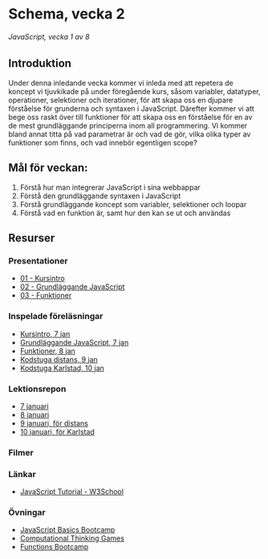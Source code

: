 # Schema, vecka 2
###### JavaScript, vecka 1 av 8

## Introduktion

Under denna inledande vecka kommer vi inleda med att repetera de koncept vi tjuvkikade på under föregående kurs, såsom variabler, datatyper, operationer, selektioner och iterationer, för att skapa oss en djupare förståelse för grunderna och syntaxen i JavaScript. Därefter kommer vi att bege oss raskt över till funktioner för att skapa oss en förståelse för en av de mest grundläggande principerna inom all programmering. Vi kommer bland annat titta på vad parametrar är och vad de gör, vilka olika typer av funktioner som finns, och vad innebör egentligen scope?


## Mål för veckan:

1. Förstå hur man integrerar JavaScript i sina webbappar
2. Förstå den grundläggande syntaxen i JavaScript
3. Förstå grundläggande koncept som variabler, selektioner och loopar
4. Förstå vad en funktion är, samt hur den kan se ut och användas


## Resurser

### Presentationer
* [01 - Kursintro](https://docs.google.com/presentation/d/1Bt692lV7nVergWyFnYJzj6M0JS7EO8zG/edit?usp=sharing&ouid=117251319654116712560&rtpof=true&sd=true)
* [02 - Grundläggande JavaScript](https://docs.google.com/presentation/d/1wvqE6au_1Ucfs6fYk4kN3sobZphumL0b/edit?usp=sharing&ouid=117251319654116712560&rtpof=true&sd=true)
* [03 - Funktioner](https://docs.google.com/presentation/d/1IBSIXu4pKrJ9kIzKciT1CWF-e9DBpkI5/edit?usp=sharing&ouid=117251319654116712560&rtpof=true&sd=true)


### Inspelade föreläsningar
* [Kursintro, 7 jan](https://funet.sharepoint.com/:v:/s/FrontendutvecklareYH-Fe24Karlstad-Arvika/ERQXdVf1g-JEj2gCFRXoYrgBjvSoujJRGXngQQ1hrmaWtQ?e=mimbpj)
* [Grundläggande JavaScript, 7 jan](https://funet.sharepoint.com/:v:/s/FrontendutvecklareYH-Fe24Karlstad-Arvika/EQxdzaotlbVCsejLJoaTCowBBje3FL4KfvNHMIoYSpC3jA?e=4aaZEu)
* [Funktioner, 8 jan](https://funet.sharepoint.com/:v:/s/FrontendutvecklareYH-Fe24Karlstad-Arvika/EUEHnIZcr1NHgYpDiLPncPkBbP4gl1XjAxQwUIEO56xQxQ?e=mX6igT)
* [Kodstuga distans, 9 jan](https://funet.sharepoint.com/:v:/s/FrontendutvecklareYH-Fe24Distans/EXYU9jozNSlLrO3Bc1Qzg9kBS-p0end6j6m2F0INmmTKvA?e=uCJAAo)
* [Kodstuga Karlstad, 10 jan](https://funet.sharepoint.com/:v:/s/FrontendutvecklareYH-Fe24Karlstad-Arvika/EX5hvD3WHdZHgEJaxgCXyFABqCWqVzLcrnsjFqkxILK5Qg?e=mXHMle)


### Lektionsrepon

* [7 januari](https://github.com/fu-javascript-fe24/week-2-lecture-7-jan)
* [8 januari](https://github.com/fu-javascript-fe24/week-2-lecture-8-jan)
* [9 januari, för distans](https://github.com/fu-javascript-fe24/week-2-lecture-9-jan.git)
* [10 januari, för Karlstad](https://github.com/fu-javascript-fe24/week-2-lecture-10-jan)


### Filmer


### Länkar

* [JavaScript Tutorial - W3School](https://www.w3schools.com/js/default.asp)


### Övningar
* [JavaScript Basics Bootcamp](https://github.com/fu-javascript-fe24/week-2-exercise-js-basics-bootcamp/tree/main)
* [Computational Thinking Games](https://github.com/fu-javascript-fe24/week-2-exercise-computational-thinking-games/tree/main)
* [Functions Bootcamp](https://github.com/fu-javascript-fe24/week-2-exercise-functions-bootcamp)






